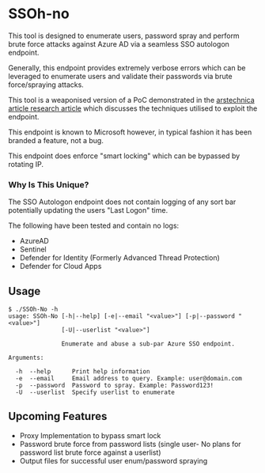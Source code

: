 # SSOh-no 

This tool is designed to enumerate users, password spray and perform brute force attacks against Azure AD via a seamless SSO autologon endpoint. 

Generally, this endpoint provides extremely verbose errors which can be leveraged to enumerate users and validate their passwords via brute force/spraying attacks. 

This tool is a weaponised version of a PoC demonstrated in the [arstechnica article research article](https://arstechnica.com/information-technology/2021/09/new-azure-active-directory-password-brute-forcing-flaw-has-no-fix/]) which discusses the techniques utilised to exploit the endpoint.

This endpoint is known to Microsoft however, in typical fashion it has been branded a feature, not a bug.

This endpoint does enforce "smart locking" which can be bypassed by rotating IP. 

### Why Is This Unique?
The SSO Autologon endpoint does not contain logging of any sort bar potentially updating the users "Last Logon" time. 

The following have been tested and contain no logs:
- AzureAD
- Sentinel
- Defender for Identity (Formerly Advanced Thread Protection)
- Defender for Cloud Apps

## Usage
```
$ ./SSOh-No -h
usage: SSOh-No [-h|--help] [-e|--email "<value>"] [-p|--password "<value>"]
               [-U|--userlist "<value>"]

               Enumerate and abuse a sub-par Azure SSO endpoint.

Arguments:

  -h  --help      Print help information
  -e  --email     Email address to query. Example: user@domain.com
  -p  --password  Password to spray. Example: Password123!
  -U  --userlist  Specify userlist to enumerate
```


## Upcoming Features 

- Proxy Implementation to bypass smart lock
- Password brute force from password lists (single user- No plans for password list brute force against a userlist)
- Output files for successful user enum/password spraying
